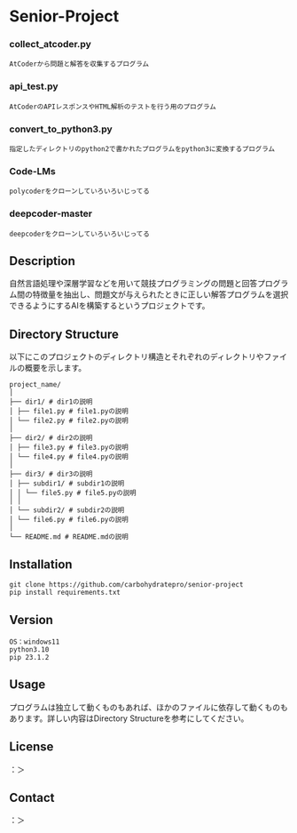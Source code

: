 ﻿# Senior-Project


### collect_atcoder.py
```text
AtCoderから問題と解答を収集するプログラム
```

### api_test.py
```text
AtCoderのAPIレスポンスやHTML解析のテストを行う用のプログラム
```

### convert_to_python3.py
```text
指定したディレクトリのpython2で書かれたプログラムをpython3に変換するプログラム
```

### Code-LMs
```text
polycoderをクローンしていろいろいじってる
```

### deepcoder-master
```text
deepcoderをクローンしていろいろいじってる
```


## Description


自然言語処理や深層学習などを用いて競技プログラミングの問題と回答プログラム間の特徴量を抽出し、問題文が与えられたときに正しい解答プログラムを選択できるようにするAIを構築するというプロジェクトです。

## Directory Structure

以下にこのプロジェクトのディレクトリ構造とそれぞれのディレクトリやファイルの概要を示します。

```
project_name/
│
├── dir1/ # dir1の説明
│ ├── file1.py # file1.pyの説明
│ └── file2.py # file2.pyの説明
│
├── dir2/ # dir2の説明
│ ├── file3.py # file3.pyの説明
│ └── file4.py # file4.pyの説明
│
├── dir3/ # dir3の説明
│ ├── subdir1/ # subdir1の説明
│ │ └── file5.py # file5.pyの説明
│ │
│ └── subdir2/ # subdir2の説明
│ └── file6.py # file6.pyの説明
│
└── README.md # README.mdの説明
```

## Installation

```
git clone https://github.com/carbohydratepro/senior-project
pip install requirements.txt
```

## Version
```
OS：windows11
python3.10
pip 23.1.2
```

## Usage

プログラムは独立して動くものもあれば、ほかのファイルに依存して動くものもあります。詳しい内容はDirectory Structureを参考にしてください。

## License

：＞

## Contact

：＞
